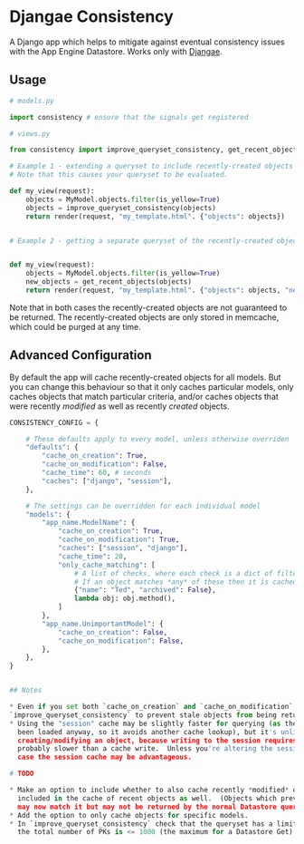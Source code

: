 # Djangae Consistency

A Django app which helps to mitigate against eventual consistency issues with the App Engine Datastore.
Works only with [Djangae](https://github.com/potatolondon/djangae).


## Usage

```python
# models.py

import consistency # ensure that the signals get registered
```

```python
# views.py

from consistency import improve_queryset_consistency, get_recent_objects

# Example 1 - extending a queryset to include recently-created objects which also match it.
# Note that this causes your queryset to be evaluated.

def my_view(request):
    objects = MyModel.objects.filter(is_yellow=True)
    objects = improve_queryset_consistency(objects)
    return render(request, "my_template.html". {"objects": objects})


# Example 2 - getting a separate queryset of the recently-created objects which match it.


def my_view(request):
    objects = MyModel.objects.filter(is_yellow=True)
    new_objects = get_recent_objects(objects)
    return render(request, "my_template.html". {"objects": objects, "new_objects": new_objects})
```

Note that in both cases the recently-created objects are not guaranteed to be returned.  The
recently-created objects are only stored in memcache, which could be purged at any time.


## Advanced Configuration

By default the app will cache recently-created objects for all models.  But you can change this
behaviour so that it only caches particular models, only caches objects that match particular
criteria, and/or caches objects that were recently *modified* as well as recently *created* objects.

```python
CONSISTENCY_CONFIG = {

    # These defaults apply to every model, unless otherwise overriden
    "defaults": {
        "cache_on_creation": True,
        "cache_on_modification": False,
        "cache_time": 60, # seconds
        "caches": ["django", "session"],
    },

    # The settings can be overridden for each individual model
    "models": {
        "app_name.ModelName": {
            "cache_on_creation": True,
            "cache_on_modification": True,
            "caches": ["session", "django"],
            "cache_time": 20,
            "only_cache_matching": [
                # A list of checks, where each check is a dict of filter kwargs or a function.
                # If an object matches *any* of these then it is cached.
                {"name": "Ted", "archived": False},
                lambda obj: obj.method(),
            ]
        },
        "app_name.UnimportantModel": {
            "cache_on_creation": False,
            "cache_on_modification": False,
        },
    },
}


## Notes

* Even if you set both `cache_on_creation` and `cache_on_modification` to `False`, you can still use
`improve_queryset_consistency` to prevent stale objects from being returned by your query.
* Using the "session" cache may be slightly faster for querying (as the session object has probably
  been loaded anyway, so it avoids another cache lookup), but it's unlikely to be faster when
  creating/modifying an object, because writing to the session requires a Database write, which is
  probably slower than a cache write.  Unless you're altering the session object anyway, in which
  case the session cache may be advantageous.

# TODO

* Make an option to include whether to also cache recently *modified* objects so that they can be
  included in the cache of recent objects as well.  (Objects which previously didn't match the query
  may now match it but may not be returned by the normal Datastore query due to eventual consistency.)
* Add the option to only cache objects for specific models.
* In `improve_queryset_consistency` check that the queryset has a limit, and/or check that
  the total number of PKs is <= 1000 (the maximum for a Datastore Get).
